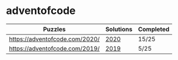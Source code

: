 # adventofcode

| Puzzles | Solutions | Completed |
| --- | --- | --- | 
| https://adventofcode.com/2020/ | [2020](2020/) | 15/25 |
| https://adventofcode.com/2019/ | [2019](2019/) | 5/25 |
